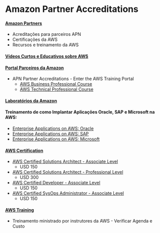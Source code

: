Amazon Partner Accreditations
=============================

#### [Amazon Partners](http://aws.amazon.com/pt/partners/)
  - Acreditações para parceiros APN
  - Certificações da AWS
  - Recursos e treinamento da AWS

#### [Vídeos Curtos e Educativos sobre AWS](http://aws.amazon.com/pt/training/intro_series/)

#### [Portal Parceiros da Amazon](https://www.apn-portal.com/)
  - APN Partner Accreditations - Enter the AWS Training Portal
    - [AWS Business Professional Course](https://awstraining.csod.com/GlobalSearch/search.aspx?q=business%2520pro&s=1#q=&s=1&a=typ%253d0%2526tlt%253dbusiness%252bprofessional)
    - [AWS Technical Professional Course](https://awstraining.csod.com/GlobalSearch/search.aspx?q=technical%2520pro&s=1#q=&s=1&a=typ%253d0%2526tlt%253dtechnical%252bprofessional)

#### [Laboratórios da Amazon](https://run.qwiklabs.com/)

#### Treinamento de como Implantar Aplicações Oracle, SAP e Microsoft na AWS:
  - [Enterprise Applications on AWS: Oracle](https://awstraining.csod.com/LMS/LoDetails/DetailsLo.aspx?loid=6f2f8d00-f038-4d58-a9b0-6c4d238b199c)
  - [Enterprise Applications on AWS: SAP](https://awstraining.csod.com/LMS/LoDetails/DetailsLo.aspx?loid=b27032e5-4db6-4f49-8e27-c8afef61e771)
  - [Enterprise Applications on AWS: Microsoft](https://awstraining.csod.com/LMS/LoDetails/DetailsLo.aspx?loid=1469b484-73ca-4a18-9d4b-af1b9bdfd46d)

#### [AWS Certification](http://aws.amazon.com/certification)
  - [AWS Certified Solutions Architect - Associate Level](http://aws.amazon.com/certification/certified-solutions-architect-associate)
    - USD 150
  - [AWS Certified Solutions Architect - Professional Level](http://aws.amazon.com/certification/certification-levels/certified-solutions-architect-professional)
    - USD 300
  - [AWS Certified Developer - Associate Level](http://aws.amazon.com/certification/certified-developer-associate)
    - USD 150
  - [AWS Certified SysOps Administrator - Associate Level](http://aws.amazon.com/certification/certified-sysops-admin-associate)
    - USD 150

#### [AWS Training](https://aws.amazon.com/pt/contact-us/aws-training/)
  - Treinamento ministrado por instrutores da AWS - Verificar Agenda e Custo

